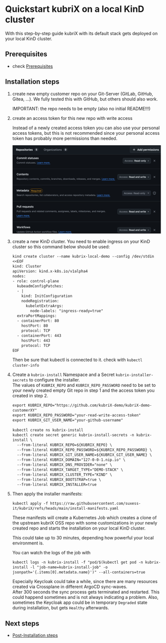 # Quickstart kubriX on a local KinD cluster

With this step-by-step guide kubriX with its default stack gets deployed on your local KinD cluster.

## Prerequisites

* check [Prerequisites](installation.md#-prerequisites)

## Installation steps

1. create new empty customer repo on your Git-Server (GitLab, GitHub, Gitea, ...).
    We fully tested this with GitHub, but others should also work.

    IMPORTANT: the repo needs to be empty (also no initial README!!!)

2. create an access token for this new repo with write access
    
    Instead of a newly created access token you can also use your personal access tokens,
    but this is not recommended since your personal access token has probably more permissions than needed.

    ![image](../../img/github_token.png)

3. create a new KinD cluster. You need to enable ingress on your KinD cluster so this command below should be used:
        
     ```
     kind create cluster --name kubrix-local-demo --config /dev/stdin <<EOF
     kind: Cluster
     apiVersion: kind.x-k8s.io/v1alpha4
     nodes:
     - role: control-plane
       kubeadmConfigPatches:
       - |
         kind: InitConfiguration
         nodeRegistration:
           kubeletExtraArgs:
             node-labels: "ingress-ready=true"
       extraPortMappings:
       - containerPort: 80
         hostPort: 80
         protocol: TCP
       - containerPort: 443
         hostPort: 443
         protocol: TCP
     EOF
     ```

    Then be sure that kubectl is connected to it. check with `kubectl cluster-info`

4. Create a `kubrix-install` Namespace and a Secret `kubrix-installer-secrets` to configure the installer.  
    The values of `KUBRIX_REPO` and `KUBRIX_REPO_PASSWORD` need to be set to your newly created empty Git repo in step 1 and the access token you created in step 2.

    ```
    export KUBRIX_REPO="https://github.com/kubriX-demo/kubriX-demo-customerXY"
    export KUBRIX_REPO_PASSWORD="your-read-write-access-token"
    export KUBRIX_GIT_USER_NAME="your-github-username"
    
    kubectl create ns kubrix-install
    kubectl create secret generic kubrix-install-secrets -n kubrix-install \
      --from-literal KUBRIX_REPO=${KUBRIX_REPO} \
      --from-literal KUBRIX_REPO_PASSWORD=${KUBRIX_REPO_PASSWORD} \
      --from-literal KUBRIX_GIT_USER_NAME=${KUBRIX_GIT_USER_NAME} \
      --from-literal KUBRIX_DOMAIN="127-0-0-1.nip.io" \
      --from-literal KUBRIX_DNS_PROVIDER="none" \
      --from-literal KUBRIX_TARGET_TYPE="DEMO-STACK" \
      --from-literal KUBRIX_CLUSTER_TYPE="KIND" \
      --from-literal KUBRIX_BOOTSTRAP=true \
      --from-literal KUBRIX_INSTALLER=true
    ```

6. Then apply the installer manifests:

    ```
    kubectl apply -f https://raw.githubusercontent.com/suxess-it/kubriX/refs/heads/main/install-manifests.yaml
    ```

    These manifests will create a Kubernetes Job which creates a clone of the upstream kubriX OSS repo with some customizations in your newly created repo
    and starts the installation on your local KinD cluster.

    This could take up to 30 minutes, depending how powerful your local environment is.

    You can watch the logs of the job with
    ```
    kubectl logs -n kubrix-install -f "pod/$(kubectl get pod -n kubrix-install -l "job-name=kubrix-install-job" -o jsonpath='{.items[0].metadata.name}')" --all-containers=true
    ```
    
    Especially Keycloak could take a while,
    since there are many resources created via Crossplane in different ArgoCD sync-waves.  
    After 300 seconds the sync process gets terminated and restarted. This could happend sometimes and is not always indicating a problem.
    Also, sometimes the Keycloak app could be in temporary `Degraded` state during installation, but gets `Healthy` afterwards.

##  Next steps

* [Post-Installation steps](installation.md#-post-installation-steps)


